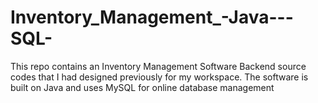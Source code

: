 # Inventory_Management_-Java---SQL-
This repo contains an Inventory Management Software Backend source codes that I had designed previously for my workspace. The software is built on Java and uses MySQL for online database management
